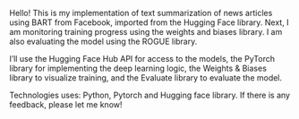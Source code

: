 Hello! This is my implementation of text summarization of news articles using BART from Facebook, imported from the Hugging Face library. 
Next, I am monitoring training progress using the weights and biases library.
I am also evaluating the model using the ROGUE library. 

I’ll use the Hugging Face Hub API for access to the models, the PyTorch library for implementing the deep learning logic, the Weights & Biases library to visualize training, and the Evaluate library to evaluate the model.

Technologies uses:
Python, Pytorch and Hugging face library.
If there is any feedback, please let me know!
